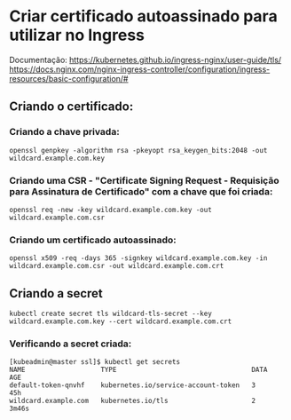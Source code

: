 # Criar certificado autoassinado para utilizar no Ingress

Documentação: 
https://kubernetes.github.io/ingress-nginx/user-guide/tls/
https://docs.nginx.com/nginx-ingress-controller/configuration/ingress-resources/basic-configuration/#


## Criando o certificado:
### Criando a chave privada:
```
openssl genpkey -algorithm rsa -pkeyopt rsa_keygen_bits:2048 -out wildcard.example.com.key
```


### Criando uma CSR - "Certificate Signing Request - Requisição para Assinatura de Certificado" com a chave que foi criada:
```
openssl req -new -key wildcard.example.com.key -out wildcard.example.com.csr
```


### Criando um certificado autoassinado:
```
openssl x509 -req -days 365 -signkey wildcard.example.com.key -in wildcard.example.com.csr -out wildcard.example.com.crt
```


## Criando a secret
```
kubectl create secret tls wildcard-tls-secret --key wildcard.example.com.key --cert wildcard.example.com.crt
```

### Verificando a secret criada:
```
[kubeadmin@master ssl]$ kubectl get secrets 
NAME                   TYPE                                  DATA   AGE
default-token-qnvhf    kubernetes.io/service-account-token   3      45h
wildcard.example.com   kubernetes.io/tls                     2      3m46s
```
